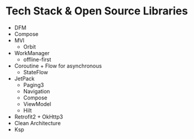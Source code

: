 # Tech Stack & Open Source Libraries
- DFM
- Compose
- MVI
  - Orbit
- WorkManager
  - offline-first
- Coroutine + Flow for asynchronous
  - StateFlow
- JetPack
  - Paging3
  - Navigation
  - Compose
  - ViewModel
  - Hilt
- Retrofit2 + OkHttp3
- Clean Architecture
- Ksp
